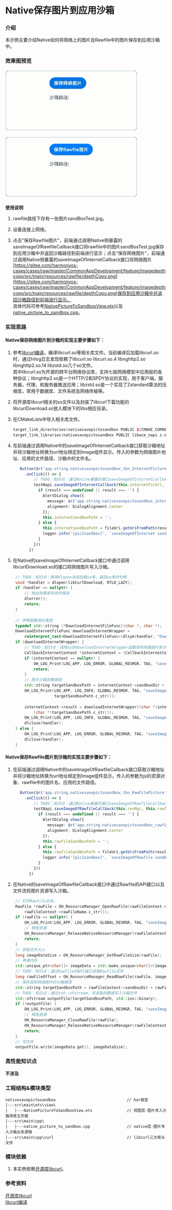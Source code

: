 # Native保存图片到应用沙箱

### 介绍

本示例主要介绍Native如何将网络上的图片及Rawfile中的图片保存到应用沙箱中。

### 效果图预览

![](../../product/entry/src/main/resources/base/media/native_image2sandbox.gif)

**使用说明**

1. rawfile路径下存有一张图片sandBoxTest.jpg。

2. 设备连接上网络。

3. 点击"保存Rawfile图片"，前端通过调用Native侧暴露的saveImageOfRawfileCallback接口将rawfile中的图片sandBoxTest.jpg保存到应用沙箱中并返回沙箱路径到前端进行显示；点击“保存网络图片”，前端通过调用Native侧暴露的saveImageOfInternetCallback接口将网络图片[https://gitee.com/harmonyos-cases/cases/raw/master/CommonAppDevelopment/feature/imagedepthcopy/src/main/resources/rawfile/depthCopy.png](https://gitee.com/harmonyos-cases/cases/raw/master/CommonAppDevelopment/feature/imagedepthcopy/src/main/resources/rawfile/depthCopy.png)保存到应用沙箱中并返回沙箱路径到前端进行显示。  
具体代码可参考[NativePictureToSandboxView.ets](./src/main/ets/view/NativePictureToSandboxView.ets)以及[native_picture_to_sandbox.cpp](./src/main/cpp/native_picture_to_sandbox.cpp)。

### 实现思路


#### Native保存网络图片到沙箱的实现主要步骤如下：
1. 参考[libcurl编译](https://gitee.com/openharmony-sig/tpc_c_cplusplus/blob/master/thirdparty/curl/docs/hap_integrate.md)，编译libcurl.so等相关库文件。当前编译后加载libcurl.so时，通过hilog日志发现依赖了libcurl.so libcurl.so.4 libnghttp2.so libnghttp2.so.14 libzstd.so几个so文件。  
   其中libcurl.so为开源的跨平台网络协议库，支持七层网络模型中应用层的各种协议；libnghttp2.so是一个HTTP/2和SPDY协议的实现，用于客户端，服务器，代理，和服务器推送应用；libzstd.so是一个实现了Zstandard算法的压缩库，常用于数据库、文件系统及网络传输等。

2. 将开源库libcurl相关的so文件以及封装了libcurl下载功能的libcurlDownload.so放入模块下的libs相应目录。

3. 在CMakeLists中导入相关库文件。

   ```c++   
   target_link_directories(nativesavepictosandbox PUBLIC ${CMAKE_CURRENT_SOURCE_DIR}/../../../libs/${OHOS_ARCH}/)
   target_link_libraries(nativesavepictosandbox PUBLIC libace_napi.z.so libcurlDownload.so libhilog_ndk.z.so librawfile.z.so)
   ```   
4. 在前端通过调用Native中的saveImageOfInternetCallback接口获取沙箱地址并将沙箱地址转换为url地址绑定到Image组件显示。传入的参数为网络图片地址、应用的文件路径、沙箱中的文件名。

   ```typescript
      Button($r('app.string.nativesavepictosandbox_tbn_InternetPicture'))
        .onClick(() => {
            // TODO：知识点：通过Native暴露的接口saveImageOfInternetCallback接口获取下载的网络图片保存在沙箱中的路径
            testNapi.saveImageOfInternetCallback(this.internetPicUrl, this.fileDir, this.internetSandBoxFileName, ((result: string) => {
              if (result === undefined || result === '') {
                AlertDialog.show({
                  message: $r('app.string.nativesavepictosandbox_internet_file_write_fail'),
                  alignment: DialogAlignment.Center
                });
                this.internetSandBoxPath = '';
              } else {
                this.internetSandBoxPath = fileUri.getUriFromPath(result);
                logger.info('[pic2sandbox]', `saveImageOfInternet sandboxPath is ` + result);
              }
            }))
          })
   ```
5. 在Native的saveImageOfInternetCallback接口中通过调用libcurlDownload.so的接口将网络图片写入沙箱。

   ```c++
    // TODO：知识点：使用dlopen动态加载so库，返回so库的句柄
    void *handler = dlopen(libCurlDownload, RTLD_LAZY);
    if (handler == nullptr) {
        // 抛出加载库失败的错误
        dlerror();
        return;
    }

    // 声明函数指针类型
    typedef std::string (*DownloadInternetFileFunc)(char *, char *);
    DownloadInternetFileFunc downloadInternetWrapper =
        reinterpret_cast<DownloadInternetFileFunc>(dlsym(handler, "DownloadInternetFileWrapper"));
    if (downloadInternetWrapper) {
        // TODO：知识点：调用so的downloadInternetWrapper函数保存网路图片到沙箱
        CallbackInternetContext *internetContext = (CallbackInternetContext *)data;
        if (internetContext == nullptr) {
            OH_LOG_Print(LOG_APP, LOG_ERROR, GLOBAL_RESMGR, TAG, "saveImageOfInternet internetContext is null");
            return;
        }
        // 图片沙箱完整路径
        std::string targetSandboxPath = internetContext->sandboxDir + internetContext->FileName;
        OH_LOG_Print(LOG_APP, LOG_INFO, GLOBAL_RESMGR, TAG, "saveImageOfInternet 保存沙箱文件：%{public}s",
                     targetSandboxPath.c_str());

        internetContext->result = downloadInternetWrapper((char *)internetContext->internetPicUrl.c_str(),
            (char *)targetSandboxPath.c_str());
        OH_LOG_Print(LOG_APP, LOG_INFO, GLOBAL_RESMGR, TAG, "saveImageOfInternet download finish");
        dlclose(handler);
    } else {
        OH_LOG_Print(LOG_APP, LOG_ERROR, GLOBAL_RESMGR, TAG, "saveImageOfInternet download function is null");
        dlclose(handler);
    }
   ```


#### Native保存Rawfile图片到沙箱的实现主要步骤如下：

1. 在前端通过调用Native中的saveImageOfRawfileCallback接口获取沙箱地址并将沙箱地址转换为url地址绑定到Image组件显示。传入的参数为js的资源对象、rawfile中的图片名、应用的文件路径。

   ```typescript
      Button($r('app.string.nativesavepictosandbox_tbn_RawFilePicture'))
        .onClick(() => {
            // TODO：知识点：通过Native暴露的接口saveImageOfRawfileCallback接口获取rawfile中图片保存在沙箱中的路径
            testNapi.saveImageOfRawfileCallback(this.resMgr, this.rawfilePicPath, this.fileDir, ((result: string) => {
              if (result === undefined || result === '') {
                AlertDialog.show({
                  message: $r('app.string.nativesavepictosandbox_rawfile_write_fail'),
                  alignment: DialogAlignment.Center
                });
                this.rawfileSandBoxPath = '';
              } else {
                this.rawfileSandBoxPath = fileUri.getUriFromPath(result);
                logger.info('[pic2sandbox]', `saveImageOfRawfile sandboxPath is ` + result);
              }
            }))
          })
   ```

2. 在Native的saveImageOfRawfileCallback接口中通过Rawfile的API接口以及文件流将图片资源写入沙箱。

   ```c++
    // 打开Rawfile文件。
    RawFile *rawFile = OH_ResourceManager_OpenRawFile(rawFileContext->resMgr,
        rawFileContext->rawFileName.c_str());
    if (rawFile == nullptr) {
        OH_LOG_Print(LOG_APP, LOG_ERROR, GLOBAL_RESMGR, TAG, "saveImageOfRawfile OpenRawFile fail!");
        // 释放资源
        OH_ResourceManager_ReleaseNativeResourceManager(rawFileContext->resMgr);
        return;
    }
    // 获取文件大小
    long imageDataSize = OH_ResourceManager_GetRawFileSize(rawFile);
    // 申请内存
    std::unique_ptr<char[]> imageData = std::make_unique<char[]>(imageDataSize);
    // TODO：知识点：通过Rawfile的API接口读取Rawfile文件
    long rawFileOffset = OH_ResourceManager_ReadRawFile(rawFile, imageData.get(), imageDataSize);
    // 保存目标网络图片的沙箱路径
    std::string targetSandboxPath = rawFileContext->sandboxDir + rawFileContext->rawFileName;
    // TODO：知识点：通过std::ofstream，将读取的数据写入沙箱文件
    std::ofstream outputFile(targetSandboxPath, std::ios::binary);
    if (!outputFile) {
        OH_LOG_Print(LOG_APP, LOG_ERROR, GLOBAL_RESMGR, TAG, "saveImageOfRawfile 创建沙箱目标文件失败");
        // 释放资源
        OH_ResourceManager_CloseRawFile(rawFile);
        OH_ResourceManager_ReleaseNativeResourceManager(rawFileContext->resMgr);
        return;
    }
    // 写文件
    outputFile.write(imageData.get(), imageDataSize);
   ```

### 高性能知识点

**不涉及**

### 工程结构&模块类型

   ```
   nativesavepictosandbox                               // har类型
   |---src\main\ets\view\
   |   |---NativePictureToSandboxView.ets               // 视图层-图片写入沙箱场景主页面
   |---src\main\cpp\
   |   |---native_picture_to_sandbox.cpp                // native层-图片写入沙箱业务逻辑
   |---src\main\cpp\curl                                // libcurl三方库头文件
   ```

### 模块依赖
1. 本实例依赖[开源库libcurl](https://github.com/curl/curl)。

### 参考资料    
[开源库libcurl](https://github.com/curl/curl)    
[libcurl编译](https://gitee.com/openharmony-sig/tpc_c_cplusplus/blob/master/thirdparty/curl/docs/hap_integrate.md)
